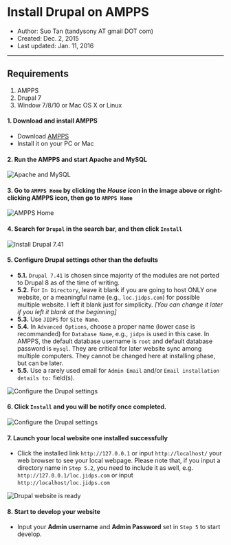 # Install Drupal on AMPPS

* Author: Suo Tan (tandysony AT gmail DOT com)
* Created: Dec. 2, 2015
* Last updated: Jan. 11, 2016

---

## Requirements
1. AMPPS
2. Drupal 7
3. Window 7/8/10 or Mac OS X or Linux

#### 1. Download and install AMPPS
 * Download [AMPPS](http://www.ampps.com/)
 * Install it on your PC or Mac

#### 2. Run the AMPPS and start Apache and MySQL

 ![Apache and MySQL](img/Apache_MySQL.PNG)

#### 3. Go to `AMPPS Home` by clicking the *House icon* in the image above or right-clicking AMPPS icon, then go to `AMPPS Home`

 ![AMPPS Home](img/right_click_icon.png)

#### 4. Search for `Drupal` in the search bar, and then click `Install`

 ![Install Drupal 7.41](img/Install_Drupal.PNG)

#### 5. Configure Drupal settings other than the defaults
 * **5.1.** `Drupal 7.41` is chosen since majority of the modules are not ported to Drupal 8 as of the time of writing.  
 * **5.2.** For `In Directory`, leave it blank if you are going to host ONLY one website, or a meaningful name (e.g., `loc.jidps.com`) for possible multiple website. I left it blank just for simplicity. *[You can change it later if you left it blank at the beginning]*
 * **5.3.** Use `JIDPS` for `Site Name`.
 * **5.4.** In `Advanced Options`, choose a proper name (lower case is recommanded) for `Database Name`, e.g., `jidps` is used in this case. In AMPPS, the default database username is `root` and default database password is `mysql`. They are critical for later website sync among multiple computers. They cannot be changed here at installing phase, but can be later.
 * **5.5.** Use a rarely used email for `Admin Email` and/or `Email installation details to:` field(s).

 ![Configure the Drupal settings](img/Configure_Drupal_Installation.PNG)

#### 6. Click `Install` and you will be notify once completed.

 ![Configure the Drupal settings](img/Drupal_Installed_successfully.PNG)

#### 7. Launch your local website one installed successfully

 * Click the installed link `http://127.0.0.1` or input `http://localhost/` your web browser to see your local webpage. Please note that, if you input a directory name in `Step 5.2`, you need to include it as well, e.g. `http://127.0.0.1/loc.jidps.com` or input `http://localhost/loc.jidps.com`

 ![Drupal website is ready](img/website_ready.png)

#### 8. Start to develop your website
 * Input your **Admin username** and **Admin Password** set in `Step 5` to start develop.
